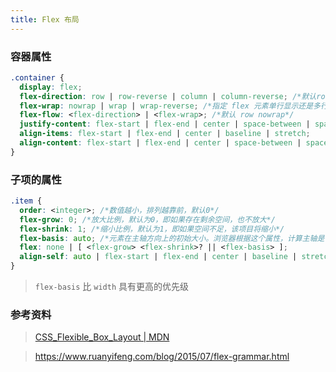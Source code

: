 ```yaml
---
title: Flex 布局
---
```


### 容器属性

```css
.container {
  display: flex;
  flex-direction: row | row-reverse | column | column-reverse; /*默认row*/
  flex-wrap: nowrap | wrap | wrap-reverse; /*指定 flex 元素单行显示还是多行显示 。如果允许换行，这个属性允许你控制行的堆叠方向, 默认 nowrap*/
  flex-flow: <flex-direction> | <flex-wrap>; /*默认 row nowrap*/
  justify-content: flex-start | flex-end | center | space-between | space-around;
  align-items: flex-start | flex-end | center | baseline | stretch;
  align-content: flex-start | flex-end | center | space-between | space-around | stretch;
}
```

### 子项的属性

```css
.item {
  order: <integer>; /*数值越小，排列越靠前，默认0*/
  flex-grow: 0; /*放大比例，默认为0，即如果存在剩余空间，也不放大*/
  flex-shrink: 1; /*缩小比例，默认为1，即如果空间不足，该项目将缩小*/
  flex-basis: auto; /*元素在主轴方向上的初始大小。浏览器根据这个属性，计算主轴是否有多余空间。它的默认值为auto，即项目的本来大小*/
  flex: none | [ <flex-grow> <flex-shrink>? || <flex-basis> ];
  align-self: auto | flex-start | flex-end | center | baseline | stretch; /*默认值为auto，表示继承父元素的align-items属性*/
}
```

> `flex-basis` 比 `width` 具有更高的优先级

### 参考资料

> [CSS_Flexible_Box_Layout | MDN](https://developer.mozilla.org/zh-CN/docs/Web/CSS/CSS_Flexible_Box_Layout)

> https://www.ruanyifeng.com/blog/2015/07/flex-grammar.html
